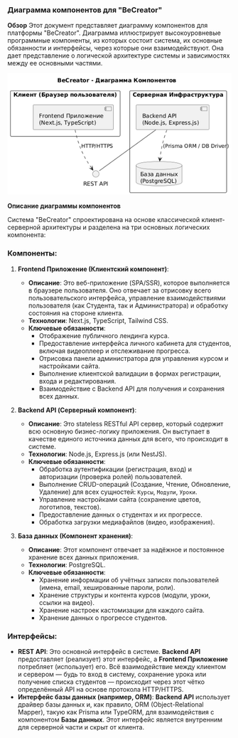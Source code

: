 ### Диаграмма компонентов для "BeCreator"

**Обзор**
Этот документ представляет диаграмму компонентов для платформы "BeCreator". Диаграмма иллюстрирует высокоуровневые программные компоненты, из которых состоит система, их основные обязанности и интерфейсы, через которые они взаимодействуют. Она дает представление о логической архитектуре системы и зависимостях между ее основными частями.

![Components](/docs/diagrams/components_diagram.png)

**Описание диаграммы компонентов**

Система "BeCreator" спроектирована на основе классической клиент-серверной архитектуры и разделена на три основных логических компонента:

### Компоненты:

1.  **Frontend Приложение (Клиентский компонент)**:
    *   **Описание**: Это веб-приложение (SPA/SSR), которое выполняется в браузере пользователя. Оно отвечает за отрисовку всего пользовательского интерфейса, управление взаимодействиями пользователя (как Студента, так и Администратора) и обработку состояния на стороне клиента.
    *   **Технологии**: Next.js, TypeScript, Tailwind CSS.
    *   **Ключевые обязанности**:
        *   Отображение публичного лендинга курса.
        *   Предоставление интерфейса личного кабинета для студентов, включая видеоплеер и отслеживание прогресса.
        *   Отрисовка панели администратора для управления курсом и настройками сайта.
        *   Выполнение клиентской валидации в формах регистрации, входа и редактирования.
        *   Взаимодействие с Backend API для получения и сохранения всех данных.

2.  **Backend API (Серверный компонент)**:
    *   **Описание**: Это stateless RESTful API сервер, который содержит всю основную бизнес-логику приложения. Он выступает в качестве единого источника данных для всего, что происходит в системе.
    *   **Технологии**: Node.js, Express.js (или NestJS).
    *   **Ключевые обязанности**:
        *   Обработка аутентификации (регистрация, вход) и авторизации (проверка ролей) пользователей.
        *   Выполнение CRUD-операций (Создание, Чтение, Обновление, Удаление) для всех сущностей: `Курсы`, `Модули`, `Уроки`.
        *   Управление настройками сайта (сохранение цветов, логотипов, текстов).
        *   Предоставление данных о студентах и их прогрессе.
        *   Обработка загрузки медиафайлов (видео, изображения).

3.  **База данных (Компонент хранения)**:
    *   **Описание**: Этот компонент отвечает за надёжное и постоянное хранение всех данных приложения.
    *   **Технологии**: PostgreSQL.
    *   **Ключевые обязанности**:
        *   Хранение информации об учётных записях пользователей (имена, email, хешированные пароли, роли).
        *   Хранение структуры и контента курсов (модули, уроки, ссылки на видео).
        *   Хранение настроек кастомизации для каждого сайта.
        *   Хранение данных о прогрессе студентов.

### Интерфейсы:

*   **REST API**: Это основной интерфейс в системе. **Backend API** предоставляет (реализует) этот интерфейс, а **Frontend Приложение** потребляет (использует) его. Всё взаимодействие между клиентом и сервером — будь то вход в систему, сохранение урока или получение списка студентов — происходит через этот чётко определённый API на основе протокола HTTP/HTTPS.
*   **Интерфейс базы данных (например, ORM)**: **Backend API** использует драйвер базы данных и, как правило, ORM (Object-Relational Mapper), такую как Prisma или TypeORM, для взаимодействия с компонентом **Базы данных**. Этот интерфейс является внутренним для серверной части и скрыт от клиента.